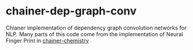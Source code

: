 # chainer-dep-graph-conv

Chianer implementation of dependency graph convolution networks for NLP.
Many parts of this code come from the implementation of Neural Finger Print in [chainer-chemistry](https://github.com/pfnet-research/chainer-chemistry)
